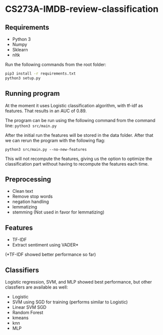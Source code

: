 # CS273A-IMDB-review-classification

## Requirements

+ Python 3
+ Numpy
+ Sklearn
+ nltk

Run the following commands from the root folder:

```sh
pip3 install -r requirements.txt
python3 setup.py
```

## Running program

At the moment it uses Logistic classification algorithm, with tf-idf as features.
That results in an AUC of 0.89.

The program can be run using the following command from the command line:
`python3 src/main.py`

After the initial run the features will be stored in the data folder. After that we can rerun the program with the following flag:

`python3 src/main.py --no-new-features`

This will not recompute the features, giving us the option to optimize the classification part without having to recompute the features each time.

## Preprocessing
- Clean text
- Remove stop words
- negation handling
- lemmatizing
- stemming (Not used in favor for lemmatizing)

## Features
- TF-IDF
- Extract sentiment using VADER*

(*TF-IDF showed better performance so far)

## Classifiers
Logistic regression, SVM, and MLP showed best performance, but other classfiers are available as well:

- Logistic
- SVM using SGD for training (performs similar to Logistic)
- Linear SVM SGD
- Random Forest
- kmeans
- knn
- MLP